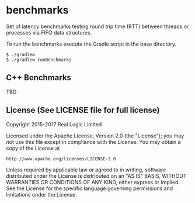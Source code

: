 # benchmarks

Set of latency benchmarks testing round trip time (RTT) between threads or processes via FIFO data structures.

To run the benchmarks execute the Gradle script in the base directory.

    $ ./gradlew
    $ ./gradlew runBenchmarks

## C++ Benchmarks

TBD

License (See LICENSE file for full license)
-------------------------------------------
Copyright 2015-2017 Real Logic Limited

Licensed under the Apache License, Version 2.0 (the "License");
you may not use this file except in compliance with the License.
You may obtain a copy of the License at

    http://www.apache.org/licenses/LICENSE-2.0

Unless required by applicable law or agreed to in writing, software
distributed under the License is distributed on an "AS IS" BASIS,
WITHOUT WARRANTIES OR CONDITIONS OF ANY KIND, either express or implied.
See the License for the specific language governing permissions and
limitations under the License.
